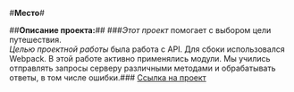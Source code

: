 #**Место**#

##**Описание проекта:**##
###*Этот проект* помогает с выбором цели путешествия.  
*Целью проектной работы* была работа с АPI. Для сбоки использовался Webpack. В этой работе активно применялись модули. Мы учились отправлять запросы серверу различными методами и обрабатывать ответы, в том числе ошибки.###
[Ссылка на проект](https://uliakarpova.github.io/mesto/)
